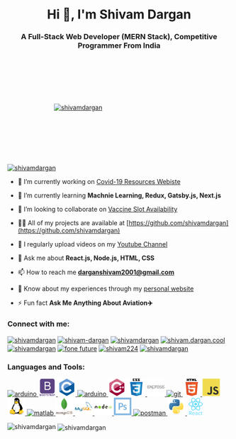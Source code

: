 <h1 align="center">Hi 👋, I'm Shivam Dargan</h1>
<h3 align="center">A Full-Stack Web Developer (MERN Stack), Competitive Programmer From India</h3>

<p align="left"> <a href="https://github.com/ryo-ma/github-profile-trophy"><img style="margin:105px;" src="https://github-profile-trophy.vercel.app/?username=shivamdargan" alt="shivamdargan" /></a> </p>

<p align="left"> <a href="https://twitter.com/shivamdargan" target="blank"><img src="https://img.shields.io/twitter/follow/shivamdargan?logo=twitter&style=for-the-badge" alt="shivamdargan" /></a> </p>

- 🔭 I’m currently working on [Covid-19 Resources Webiste](https://github.com/shivamdargan/Covid-Resources)

- 🌱 I’m currently learning **Machnie Learning, Redux, Gatsby.js, Next.js**

- 👯 I’m looking to collaborate on [Vaccine Slot Availability](https://github.com/shivamdargan/Vaccine-Slot-Availability)

- 👨‍💻 All of my projects are available at [https://github.com/shivamdargan](https://github.com/shivamdargan)

- 📝 I regularly upload videos on my [Youtube Channel](https://www.youtube.com/channel/UCNM3rM76Wwj8e9Evni26L7w)

- 💬 Ask me about **React.js, Node.js, HTML, CSS**

- 📫 How to reach me **darganshivam2001@gmail.com**

- 📄 Know about my experiences through my [personal website](https://shivamdargan.gatsbyjs.io/)

- ⚡ Fun fact **Ask Me Anything About Aviation✈️**

<h3 align="left">Connect with me:</h3>
<p align="left">
<a href="https://twitter.com/shivamdargan" target="blank"><img align="center" src="https://raw.githubusercontent.com/rahuldkjain/github-profile-readme-generator/master/src/images/icons/Social/twitter.svg" alt="shivamdargan" height="30" width="40" /></a>
<a href="https://linkedin.com/in/shivam-dargan" target="blank"><img align="center" src="https://raw.githubusercontent.com/rahuldkjain/github-profile-readme-generator/master/src/images/icons/Social/linked-in-alt.svg" alt="shivam-dargan" height="30" width="40" /></a>
<a href="https://kaggle.com/shivamdargan" target="blank"><img align="center" src="https://raw.githubusercontent.com/rahuldkjain/github-profile-readme-generator/master/src/images/icons/Social/kaggle.svg" alt="shivamdargan" height="30" width="40" /></a>
<a href="https://fb.com/shivam.dargan.cool" target="blank"><img align="center" src="https://raw.githubusercontent.com/rahuldkjain/github-profile-readme-generator/master/src/images/icons/Social/facebook.svg" alt="shivam.dargan.cool" height="30" width="40" /></a>
<a href="https://instagram.com/shivamdargan" target="blank"><img align="center" src="https://raw.githubusercontent.com/rahuldkjain/github-profile-readme-generator/master/src/images/icons/Social/instagram.svg" alt="shivamdargan" height="30" width="40" /></a>
<a href="https://www.youtube.com/channel/UCNM3rM76Wwj8e9Evni26L7w" target="blank"><img align="center" src="https://raw.githubusercontent.com/rahuldkjain/github-profile-readme-generator/master/src/images/icons/Social/youtube.svg" alt="fone future" height="30" width="40" /></a>
<a href="https://www.codechef.com/users/shivam224" target="blank"><img align="center" src="https://cdn.jsdelivr.net/npm/simple-icons@3.1.0/icons/codechef.svg" alt="shivam224" height="30" width="40" /></a>
<a href="https://www.hackerrank.com/shivamdargan" target="blank"><img align="center" src="https://raw.githubusercontent.com/rahuldkjain/github-profile-readme-generator/master/src/images/icons/Social/hackerrank.svg" alt="shivamdargan" height="30" width="40" /></a>
</p>

<h3 align="left">Languages and Tools:</h3>
<p align="left"> <a href="https://www.arduino.cc/" target="_blank"> <img src="https://cdn.worldvectorlogo.com/logos/arduino-1.svg" alt="arduino" width="40" height="40"/> </a> <a href="https://getbootstrap.com" target="_blank"> <img src="https://raw.githubusercontent.com/devicons/devicon/master/icons/bootstrap/bootstrap-plain-wordmark.svg" alt="bootstrap" width="40" height="40"/> </a> <a href="https://www.cprogramming.com/" target="_blank"> <img src="https://raw.githubusercontent.com/devicons/devicon/master/icons/c/c-original.svg" alt="c" width="40" height="40"/> </a> <a href="https://www.w3schools.com/cpp/" target="_blank">  <a href="https://www.gatsbyjs.com/" target="_blank"> <img src="https://www.gatsbyjs.com/Gatsby-Logo.svg" alt="arduino" width="40" height="40"/> </a>
<img src="https://raw.githubusercontent.com/devicons/devicon/master/icons/cplusplus/cplusplus-original.svg" alt="cplusplus" width="40" height="40"/> </a> <a href="https://www.w3schools.com/css/" target="_blank"> <img src="https://raw.githubusercontent.com/devicons/devicon/master/icons/css3/css3-original-wordmark.svg" alt="css3" width="40" height="40"/> </a> <a href="https://expressjs.com" target="_blank"> <img src="https://raw.githubusercontent.com/devicons/devicon/master/icons/express/express-original-wordmark.svg" alt="express" width="40" height="40"/> </a> <a href="https://git-scm.com/" target="_blank"> <img src="https://www.vectorlogo.zone/logos/git-scm/git-scm-icon.svg" alt="git" width="40" height="40"/> </a> <a href="https://www.w3.org/html/" target="_blank"> <img src="https://raw.githubusercontent.com/devicons/devicon/master/icons/html5/html5-original-wordmark.svg" alt="html5" width="40" height="40"/> </a> <a href="https://developer.mozilla.org/en-US/docs/Web/JavaScript" target="_blank"> <img src="https://raw.githubusercontent.com/devicons/devicon/master/icons/javascript/javascript-original.svg" alt="javascript" width="40" height="40"/> </a> <a href="https://www.linux.org/" target="_blank"> <img src="https://raw.githubusercontent.com/devicons/devicon/master/icons/linux/linux-original.svg" alt="linux" width="40" height="40"/> </a> <a href="https://www.mathworks.com/" target="_blank"> <img src="https://upload.wikimedia.org/wikipedia/commons/2/21/Matlab_Logo.png" alt="matlab" width="40" height="40"/> </a> <a href="https://www.mongodb.com/" target="_blank"> <img src="https://raw.githubusercontent.com/devicons/devicon/master/icons/mongodb/mongodb-original-wordmark.svg" alt="mongodb" width="40" height="40"/> </a> <a href="https://www.mysql.com/" target="_blank"> <img src="https://raw.githubusercontent.com/devicons/devicon/master/icons/mysql/mysql-original-wordmark.svg" alt="mysql" width="40" height="40"/> </a> <a href="https://nodejs.org" target="_blank"> <img src="https://raw.githubusercontent.com/devicons/devicon/master/icons/nodejs/nodejs-original-wordmark.svg" alt="nodejs" width="40" height="40"/> </a> <a href="https://www.photoshop.com/en" target="_blank"> <img src="https://raw.githubusercontent.com/devicons/devicon/master/icons/photoshop/photoshop-line.svg" alt="photoshop" width="40" height="40"/> </a> <a href="https://postman.com" target="_blank"> <img src="https://www.vectorlogo.zone/logos/getpostman/getpostman-icon.svg" alt="postman" width="40" height="40"/> </a> <a href="https://www.python.org" target="_blank"> <img src="https://raw.githubusercontent.com/devicons/devicon/master/icons/python/python-original.svg" alt="python" width="40" height="40"/> </a> <a href="https://reactjs.org/" target="_blank"> <img src="https://raw.githubusercontent.com/devicons/devicon/master/icons/react/react-original-wordmark.svg" alt="react" width="40" height="40"/> </a> </p>

<p><img align="left" src="https://github-readme-stats.vercel.app/api/top-langs?username=shivamdargan&show_icons=true&locale=en&layout=compact" alt="shivamdargan" /></p>

<p>&nbsp;<img align="center" src="https://github-readme-stats.vercel.app/api?username=shivamdargan&show_icons=true&locale=en" alt="shivamdargan" /></p>


